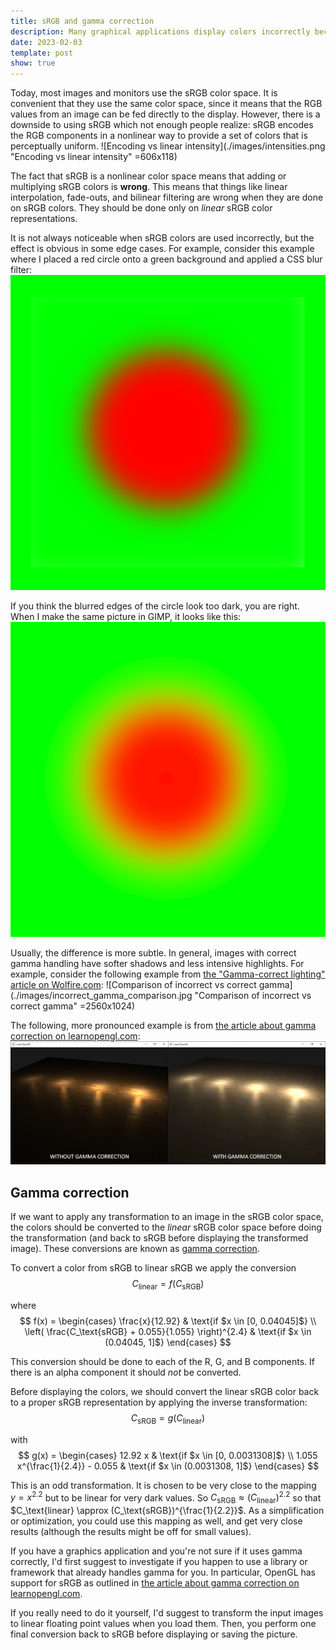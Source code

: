 ```yaml
---
title: sRGB and gamma correction
description: Many graphical applications display colors incorrectly because they do not do gamma correction. In this post I explain the problem and the solution.
date: 2023-02-03
template: post
show: true
---
```


Today, most images and monitors use the sRGB color space. It is convenient that they use the same color space, since it means that the RGB values from an image can be fed directly to the display. However, there is a downside to using sRGB which not enough people realize: sRGB encodes the RGB components in a nonlinear way to provide a set of colors that is perceptually uniform.
![Encoding vs linear intensity](./images/intensities.png "Encoding vs linear intensity" =606x118)

The fact that sRGB is a nonlinear color space means that adding or multiplying sRGB colors is **wrong**. This means that things like linear interpolation, fade-outs, and bilinear filtering are wrong when they are done on sRGB colors. They should be done only on *linear* sRGB color representations.

It is not always noticeable when sRGB colors are used incorrectly, but the effect is obvious in some edge cases. For example, consider this example where I placed a red circle onto a green background and applied a CSS blur filter:
![Comparison of incorrect vs correct gamma](./images/incorrect.png)

If you think the blurred edges of the circle look too dark, you are right. When I make the same picture in GIMP, it looks like this:
![Comparison of incorrect vs correct gamma](./images/correct.png)

Usually, the difference is more subtle. In general, images with correct gamma handling have softer shadows and less intensive highlights. For example, consider the following example from [the "Gamma-correct lighting" article on Wolfire.com](http://blog.wolfire.com/2010/02/Gamma-correct-lighting):
![Comparison of incorrect vs correct gamma](./images/incorrect_gamma_comparison.jpg "Comparison of incorrect vs correct gamma" =2560x1024)

The following, more pronounced example is from [the article about gamma correction on learnopengl.com](https://learnopengl.com/Advanced-Lighting/Gamma-Correction):
![Comparison of incorrect vs correct gamma](./images/gamma_correction_srgbtextures.png)


## Gamma correction

If we want to apply any transformation to an image in the sRGB color space, the colors should be converted to the *linear* sRGB color space before doing the transformation (and back to sRGB before displaying the transformed image). These conversions are known as [gamma correction](https://en.wikipedia.org/wiki/Gamma_correction).

To convert a color from sRGB to linear sRGB we apply the conversion
$$ C_\text{linear} = f(C_\text{sRGB}) $$

where
$$ f(x) = \begin{cases} \frac{x}{12.92} & \text{if $x \in [0, 0.04045]$} \\ \left( \frac{C_\text{sRGB} + 0.055}{1.055} \right)^{2.4} & \text{if $x \in (0.04045, 1]$} \end{cases} $$

This conversion should be done to each of the R, G, and B components. If there is an alpha component it should *not* be converted.

Before displaying the colors, we should convert the linear sRGB color back to a proper sRGB representation by applying the inverse transformation:
$$ C_\text{sRGB} = g(C_\text{linear}) $$

with
$$ g(x) = \begin{cases} 12.92 x & \text{if $x \in [0, 0.0031308]$} \\ 1.055 x^{\frac{1}{2.4}} - 0.055 & \text{if $x \in (0.0031308, 1]$} \end{cases} $$

This is an odd transformation. It is chosen to be very close to the mapping $y = x^{2.2}$ but to be linear for very dark values. So $C_\text{sRGB} \approx (C_\text{linear})^{2.2}$ so that $C_\text{linear} \approx (C_\text{sRGB})^{\frac{1}{2.2}}$. As a simplification or optimization, you could use this mapping as well, and get very close results (although the results might be off for small values).

If you have a graphics application and you're not sure if it uses gamma correctly, I'd first suggest to investigate if you happen to use a library or framework that already handles gamma for you. In particular, OpenGL has support for sRGB as outlined in [the article about gamma correction on learnopengl.com](https://learnopengl.com/Advanced-Lighting/Gamma-Correction).

If you really need to do it yourself, I'd suggest to transform the input images to linear floating point values when you load them. Then, you perform one final conversion back to sRGB before displaying or saving the picture.
